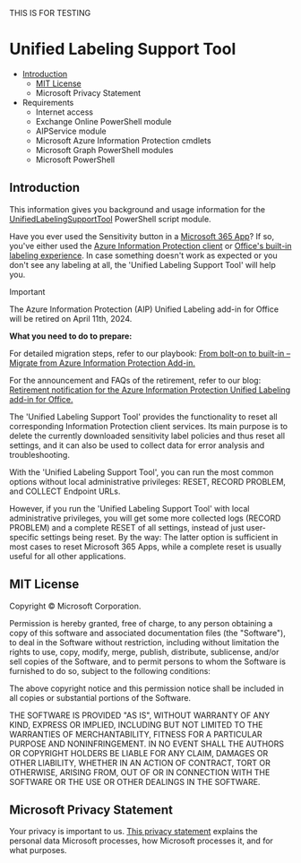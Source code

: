 THIS IS FOR TESTING


# Unified Labeling Support Tool

* [Introduction](https://github.com/microsoft/UnifiedLabelingSupportTool/edit/main/Manual-Win.md#introduction)
   * [MIT License](https://github.com/microsoft/UnifiedLabelingSupportTool/edit/main/Manual-Win.md#MIT-License)
   * Microsoft Privacy Statement
* Requirements
   * Internet access
   * Exchange Online PowerShell module
   * AIPService module
   * Microsoft Azure Information Protection cmdlets
   * Microsoft Graph PowerShell modules
   * Microsoft PowerShell







## Introduction

This information gives you background and usage information for the [UnifiedLabelingSupportTool](https://aka.ms/UnifiedLabelingSupportTool/Latest) PowerShell script module.

Have you ever used the Sensitivity button in a [Microsoft 365 App](https://www.microsoft.com/en-us/microsoft-365)? If so, you've either used the [Azure Information Protection client](https://docs.microsoft.com/en-us/azure/information-protection/what-is-information-protection#aip-unified-labeling-client) or [Office's built-in labeling experience](https://docs.microsoft.com/en-us/microsoft-365/compliance/sensitivity-labels-office-apps?view=o365-worldwide). In case something doesn't work as expected or you don't see any labeling at all, the 'Unified Labeling Support Tool' will help you.

> [!important] 
> The Azure Information Protection (AIP) Unified Labeling add-in for Office will be retired on April 11th, 2024.
> 
> **What you need to do to prepare:**
>
> For detailed migration steps, refer to our playbook: [From bolt-on to built-in – Migrate from Azure Information Protection Add-in.](https://microsoft.github.io/ComplianceCxE/playbooks/AIP2MIPPlaybook/)
>
> For the announcement and FAQs of the retirement, refer to our blog: [Retirement notification for the Azure Information Protection Unified Labeling add-in for Office.](https://techcommunity.microsoft.com/t5/security-compliance-and-identity/retirement-notification-for-the-azure-information-protection/ba-p/3791908)

The 'Unified Labeling Support Tool' provides the functionality to reset all corresponding Information Protection client services. Its main purpose is to delete the currently downloaded sensitivity label policies and thus reset all settings, and it can also be used to collect data for error analysis and troubleshooting.

With the 'Unified Labeling Support Tool', you can run the most common options without local administrative privileges:
RESET, RECORD PROBLEM, and COLLECT Endpoint URLs.

However, if you run the 'Unified Labeling Support Tool' with local administrative privileges, you will get some more collected logs (RECORD PROBLEM) and a complete RESET of all settings, instead of just user-specific settings being reset. By the way: The latter option is sufficient in most cases to reset Microsoft 365 Apps, while a complete reset is usually useful for all other applications.

## MIT License

Copyright © Microsoft Corporation.

Permission is hereby granted, free of charge, to any person obtaining a copy of this software and associated documentation files (the "Software"), to deal in the Software without restriction, including without limitation the rights to use, copy, modify, merge, publish, distribute, sublicense, and/or sell copies of the Software, and to permit persons to whom the Software is furnished to do so, subject to the following conditions:

The above copyright notice and this permission notice shall be included in all copies or substantial portions of the Software.

THE SOFTWARE IS PROVIDED "AS IS", WITHOUT WARRANTY OF ANY KIND, EXPRESS OR IMPLIED, INCLUDING BUT NOT LIMITED TO THE WARRANTIES OF MERCHANTABILITY, FITNESS FOR A PARTICULAR PURPOSE AND NONINFRINGEMENT. IN NO EVENT SHALL THE AUTHORS OR COPYRIGHT HOLDERS BE LIABLE FOR ANY CLAIM, DAMAGES OR OTHER LIABILITY, WHETHER IN AN ACTION OF CONTRACT, TORT OR OTHERWISE, ARISING FROM, OUT OF OR IN CONNECTION WITH THE SOFTWARE OR THE USE OR OTHER DEALINGS IN THE SOFTWARE. 

## Microsoft Privacy Statement

Your privacy is important to us. [This privacy statement](https://privacy.microsoft.com/en-US/privacystatement) explains the personal data Microsoft processes, how Microsoft processes it, and for what purposes.
